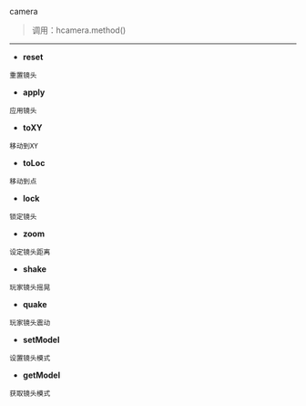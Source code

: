 camera

> 调用：hcamera.method()

---

* **reset**
```
重置镜头
```

* **apply**
```
应用镜头
```

* **toXY**
```
移动到XY
```

* **toLoc**
```
移动到点
```

* **lock**
```
锁定镜头
```

* **zoom**
```
设定镜头距离
```

* **shake**
```
玩家镜头摇晃
```

* **quake**
```
玩家镜头震动
```

* **setModel**
```
设置镜头模式
```

* **getModel**
```
获取镜头模式
```
